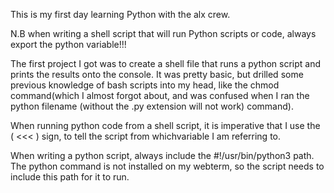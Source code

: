 This is my first day learning Python with the alx crew.

N.B when writing a shell script that will run Python scripts or code, always export the python variable!!!

The first project I got was to create a shell file that runs a python script and prints the results onto the console. It was pretty basic, but drilled some previous knowledge of bash scripts into my head, like the chmod command(which I almost forgot about, and was confused when I ran the python filename (without the .py extension will not work) command).

When running python code from a shell script, it is imperative that I use the ( <<< ) sign, to tell the script from whichvariable I am referring to.

When writing a python script, always include the #!/usr/bin/python3 path. The python command is not installed on my webterm, so the script needs to include this path for it to run.
